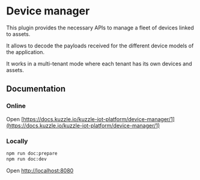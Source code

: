 # Device manager

This plugin provides the necessary APIs to manage a fleet of devices linked to assets.

It allows to decode the payloads received for the different device models of the application.

It works in a multi-tenant mode where each tenant has its own devices and assets.

## Documentation

### Online

Open [https://docs.kuzzle.io/kuzzle-iot-platform/device-manager/1](https://docs.kuzzle.io/kuzzle-iot-platform/device-manager/1)

### Locally

```bash
npm run doc:prepare
npm run doc:dev
```

Open [http://localhost:8080](http://localhost:8080)
